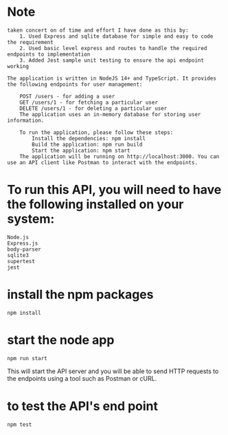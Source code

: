 # Note
    taken concert on of time and effort I have done as this by:
        1. Used Express and sqlite database for simple and easy to code the requirement 
        2. Used basic level express and routes to handle the required endpoints to implementation 
        3. Added Jest sample unit testing to ensure the api endpoint working

    The application is written in NodeJS 14+ and TypeScript. It provides the following endpoints for user management:

        POST /users - for adding a user
        GET /users/1 - for fetching a particular user
        DELETE /users/1 - for deleting a particular user
        The application uses an in-memory database for storing user information.

        To run the application, please follow these steps:
            Install the dependencies: npm install
            Build the application: npm run build
            Start the application: npm start
        The application will be running on http://localhost:3000. You can use an API client like Postman to interact with the endpoints.

# To run this API, you will need to have the following installed on your system:
    Node.js
    Express.js
    body-parser
    sqlite3
    supertest
    jest

# install the npm packages
    npm install

# start the node app
    npm run start

This will start the API server and you will be able to send HTTP requests to the endpoints using a tool such as Postman or cURL.

# to test the API's end point
    npm test